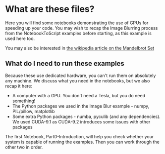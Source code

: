 # What are these files?

Here you will find some notebooks demonstrating the use of GPUs for
speeding up your code. You may wish to recap the Image Blurring process
from the NotebookToScript examples before starting, as this example is
used here too.

You may also be interested in [the wikipedia article on the Mandelbrot Set](https://en.wikipedia.org/wiki/Mandelbrot_set)



## What do I need to run these examples

Because these use dedicated hardware, you can't run them on absolutely any machine. We discuss
what you need in the notebooks, but we also recap it here:

* A computer with a GPU. You don't need a Tesla, but you do need something!
* The Python packages we used in the Image Blur example - numpy, PIL/pillow, matplotlib 
* Some extra Python packages - numba, pyculib (and any dependencies). We used CUDA-9.1 as CUDA-9.2 introduces some issues with other packages


The first Notebook, Part0-Introduction, will help you check whether your system
is capable of running the examples. Then you can work through the other two in order.

